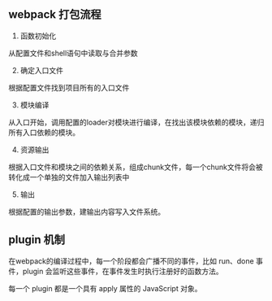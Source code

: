 ## webpack 打包流程

1. 函数初始化

从配置文件和shell语句中读取与合并参数

2. 确定入口文件

根据配置文件找到项目所有的入口文件

3. 模块编译

从入口开始，调用配置的loader对模块进行编译，在找出该模块依赖的模块，递归所有入口依赖的模块。

4. 资源输出

根据入口文件和模块之间的依赖关系，组成chunk文件，每一个chunk文件将会被转化成一个单独的文件加入输出列表中

5. 输出

根据配置的输出参数，建输出内容写入文件系统。

## plugin 机制

在webpack的编译过程中，每一个阶段都会广播不同的事件，比如 run、done 事件，plugin 会监听这些事件，在事件发生时执行注册好的函数方法。

每一个 plugin 都是一个具有 apply 属性的 JavaScript 对象。